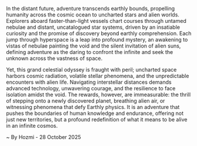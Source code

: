 
In the distant future, adventure transcends earthly bounds, propelling humanity across the cosmic ocean to uncharted stars and alien worlds. Explorers aboard faster-than-light vessels chart courses through untamed nebulae and distant, uncatalogued star systems, driven by an insatiable curiosity and the promise of discovery beyond earthly comprehension. Each jump through hyperspace is a leap into profound mystery, an awakening to vistas of nebulae painting the void and the silent invitation of alien suns, defining adventure as the daring to confront the infinite and seek the unknown across the vastness of space.

Yet, this grand celestial odyssey is fraught with peril; uncharted space harbors cosmic radiation, volatile stellar phenomena, and the unpredictable encounters with alien life. Navigating interstellar distances demands advanced technology, unwavering courage, and the resilience to face isolation amidst the void. The rewards, however, are immeasurable: the thrill of stepping onto a newly discovered planet, breathing alien air, or witnessing phenomena that defy Earthly physics. It is an adventure that pushes the boundaries of human knowledge and endurance, offering not just new territories, but a profound redefinition of what it means to be alive in an infinite cosmos.

~ By Hozmi - 28 October 2025
